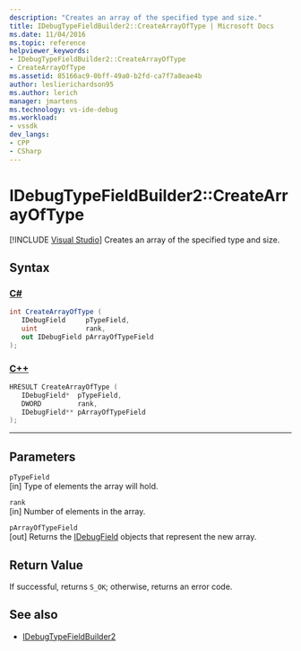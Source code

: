 ```yaml
---
description: "Creates an array of the specified type and size."
title: IDebugTypeFieldBuilder2::CreateArrayOfType | Microsoft Docs
ms.date: 11/04/2016
ms.topic: reference
helpviewer_keywords:
- IDebugTypeFieldBuilder2::CreateArrayOfType
- CreateArrayOfType
ms.assetid: 85166ac9-0bff-49a0-b2fd-ca7f7a8eae4b
author: leslierichardson95
ms.author: lerich
manager: jmartens
ms.technology: vs-ide-debug
ms.workload:
- vssdk
dev_langs:
- CPP
- CSharp
---
```

# IDebugTypeFieldBuilder2::CreateArrayOfType

 [!INCLUDE [Visual Studio](~/includes/applies-to-version/vs-windows-only.md)]
Creates an array of the specified type and size.

## Syntax

### [C#](#tab/csharp)
```csharp
int CreateArrayOfType (
   IDebugField     pTypeField,
   uint            rank,
   out IDebugField pArrayOfTypeField
);
```
### [C++](#tab/cpp)
```cpp
HRESULT CreateArrayOfType (
   IDebugField*  pTypeField,
   DWORD         rank,
   IDebugField** pArrayOfTypeField
);
```
---

## Parameters
`pTypeField`\
[in] Type of elements the array will hold.

`rank`\
[in] Number of elements in the array.

`pArrayOfTypeField`\
[out] Returns the [IDebugField](../../../extensibility/debugger/reference/idebugfield.md) objects that represent the new array.

## Return Value
 If successful, returns `S_OK`; otherwise, returns an error code.

## See also
- [IDebugTypeFieldBuilder2](../../../extensibility/debugger/reference/idebugtypefieldbuilder2.md)
